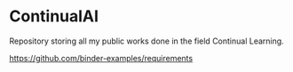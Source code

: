 # ContinualAI


Repository storing all my public works done in the field Continual Learning.

https://github.com/binder-examples/requirements
